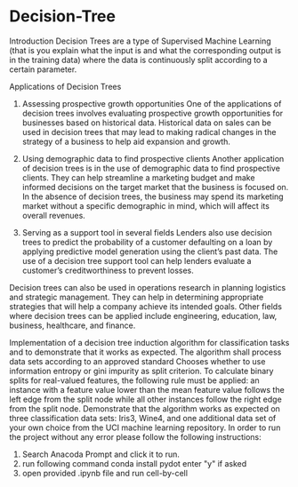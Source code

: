 # Decision-Tree


Introduction Decision Trees are a type of Supervised Machine Learning (that is you explain what the input is and what the corresponding output is in the training data) where the data is continuously split according to a certain parameter.

Applications of Decision Trees
1. Assessing prospective growth opportunities
One of the applications of decision trees involves evaluating prospective growth opportunities for businesses based on historical data. Historical data on sales can be used in decision trees that may lead to making radical changes in the strategy of a business to help aid expansion and growth.

2. Using demographic data to find prospective clients
Another application of decision trees is in the use of demographic data to find prospective clients. They can help streamline a marketing budget and make informed decisions on the target market that the business is focused on. In the absence of decision trees, the business may spend its marketing market without a specific demographic in mind, which will affect its overall revenues.

3. Serving as a support tool in several fields
Lenders also use decision trees to predict the probability of a customer defaulting on a loan by applying predictive model generation using the client’s past data. The use of a decision tree support tool can help lenders evaluate a customer’s creditworthiness to prevent losses.

Decision trees can also be used in operations research in planning logistics and strategic management. They can help in determining appropriate strategies that will help a company achieve its intended goals. Other fields where decision trees can be applied include engineering, education, law, business, healthcare, and finance.


Implementation  of a decision tree induction algorithm for classification tasks and to demonstrate that it works as expected. The algorithm shall process data sets according to an approved standard 
Chooses whether to use information entropy or gini impurity as split criterion. 
To calculate binary splits for real-valued features, the following rule must be applied:
an instance with a feature value lower than the mean feature value follows the left edge from the split node while all other instances follow the right edge from the split node. 
Demonstrate that the algorithm works as expected on three classification data sets: 
Iris3, Wine4, and one additional data set of your own choice from the UCI machine learning repository. 
In order to run the project without any error please follow the following instructions:
1. Search Anacoda Prompt and click it to run.
2. run following command
conda install pydot
enter "y" if asked
3. open provided .ipynb file and run cell-by-cell
